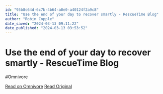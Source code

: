 ```yaml
---
id: "95b8c64d-6c7b-4b64-a0e0-a40124f2a9c8"
title: "Use the end of your day to recover smartly - RescueTime Blog"
author: "Robin Copple"
date_saved: "2024-03-13 09:11:22"
date_published: "2024-03-13 03:53:52"
---
```


# Use the end of your day to recover smartly - RescueTime Blog
#Omnivore

[Read on Omnivore](https://omnivore.app/me/use-the-end-of-your-day-to-recover-smartly-rescue-time-blog-18e3714a08a)
[Read Original](https://blog.rescuetime.com/use-the-end-of-your-day-to-recover-smartly/)

